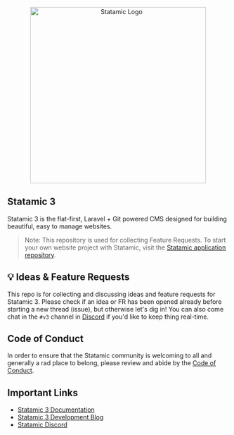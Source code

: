 <p align="center"><img src="https://statamic.com/assets/branding/Statamic-Logo+Wordmark-Rad.svg" width="400" alt="Statamic Logo" /></p>

## Statamic 3 

Statamic 3 is the flat-first, Laravel + Git powered CMS designed for building beautiful, easy to manage websites.

> Note: This repository is used for collecting Feature Requests. To start your own website project with Statamic, visit the [Statamic application repository](https://github.com/statamic/statamic).


## 💡 Ideas & Feature Requests

This repo is for collecting and discussing ideas and feature requests for Statamic 3. Please check if an idea or FR has been opened already before starting a new thread (issue), but otherwise let's dig in! You can also come chat in the `#v3` channel in [Discord][discord] if you'd like to keep thing real-time.


## Code of Conduct

In order to ensure that the Statamic community is welcoming to all and generally a rad place to belong, please review and abide by the [Code of Conduct](https://github.com/statamic/cms/wiki/Code-of-Conduct).


## Important Links

- [Statamic 3 Documentation][docs]
- [Statamic 3 Development Blog](https://v3.statamic.com)
- [Statamic Discord][discord]

[docs]: https://statamic.dev/
[discord]: https://statamic.com/discord
[contribution]: https://github.com/statamic/cms/blob/master/CONTRIBUTING.md
